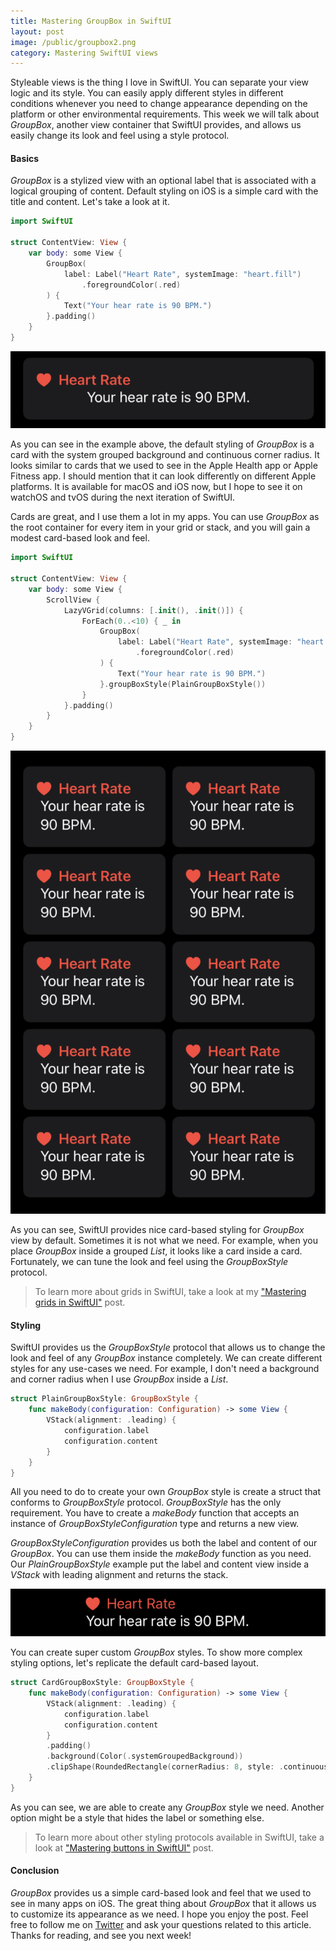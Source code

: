 ```yaml
---
title: Mastering GroupBox in SwiftUI
layout: post
image: /public/groupbox2.png
category: Mastering SwiftUI views
---
```


Styleable views is the thing I love in SwiftUI. You can separate your view logic and its style. You can easily apply different styles in different conditions whenever you need to change appearance depending on the platform or other environmental requirements. This week we will talk about *GroupBox*, another view container that SwiftUI provides, and allows us easily change its look and feel using a style protocol. 

#### Basics
*GroupBox* is a stylized view with an optional label that is associated with a logical grouping of content. Default styling on iOS is a simple card with the title and content. Let's take a look at it.

```swift
import SwiftUI

struct ContentView: View {
    var body: some View {
        GroupBox(
            label: Label("Heart Rate", systemImage: "heart.fill")
                .foregroundColor(.red)
        ) {
            Text("Your hear rate is 90 BPM.")
        }.padding()
    }
}
```

![group-box](/public/groupbox1.png)

As you can see in the example above, the default styling of *GroupBox* is a card with the system grouped background and continuous corner radius. It looks similar to cards that we used to see in the Apple Health app or Apple Fitness app. I should mention that it can look differently on different Apple platforms. It is available for macOS and iOS now, but I hope to see it on watchOS and tvOS during the next iteration of SwiftUI.

Cards are great, and I use them a lot in my apps. You can use *GroupBox* as the root container for every item in your grid or stack, and you will gain a modest card-based look and feel.

```swift
import SwiftUI

struct ContentView: View {
    var body: some View {
        ScrollView {
            LazyVGrid(columns: [.init(), .init()]) {
                ForEach(0..<10) { _ in
                    GroupBox(
                        label: Label("Heart Rate", systemImage: "heart.fill")
                            .foregroundColor(.red)
                    ) {
                        Text("Your hear rate is 90 BPM.")
                    }.groupBoxStyle(PlainGroupBoxStyle())
                }
            }.padding()
        }
    }
}
```

![group-box](/public/groupbox2.png)

As you can see, SwiftUI provides nice card-based styling for *GroupBox* view by default. Sometimes it is not what we need. For example, when you place *GroupBox* inside a grouped *List*, it looks like a card inside a card. Fortunately, we can tune the look and feel using the *GroupBoxStyle* protocol.

> To learn more about grids in SwiftUI, take a look at my ["Mastering grids in SwiftUI"](/2020/07/08/mastering-grids-in-swiftui/) post.

#### Styling
SwiftUI provides us the *GroupBoxStyle* protocol that allows us to change the look and feel of any *GroupBox* instance completely. We can create different styles for any use-cases we need. For example, I don't need a background and corner radius when I use *GroupBox* inside a *List*.

```swift
struct PlainGroupBoxStyle: GroupBoxStyle {
    func makeBody(configuration: Configuration) -> some View {
        VStack(alignment: .leading) {
            configuration.label
            configuration.content
        }
    }
}
```

All you need to do to create your own *GroupBox* style is create a struct that conforms to *GroupBoxStyle* protocol. *GroupBoxStyle* has the only requirement. You have to create a *makeBody* function that accepts an instance of *GroupBoxStyleConfiguration* type and returns a new view. 

*GroupBoxStyleConfiguration* provides us both the label and content of our *GroupBox*. You can use them inside the *makeBody* function as you need. Our *PlainGroupBoxStyle* example put the label and content view inside a *VStack* with leading alignment and returns the stack.

![group-box](/public/groupbox3.png)

You can create super custom *GroupBox* styles. To show more complex styling options, let's replicate the default card-based layout.

```swift
struct CardGroupBoxStyle: GroupBoxStyle {
    func makeBody(configuration: Configuration) -> some View {
        VStack(alignment: .leading) {
            configuration.label
            configuration.content
        }
        .padding()
        .background(Color(.systemGroupedBackground))
        .clipShape(RoundedRectangle(cornerRadius: 8, style: .continuous))
    }
}
```

As you can see, we are able to create any *GroupBox* style we need. Another option might be a style that hides the label or something else. 

> To learn more about other styling protocols available in SwiftUI, take a look at ["Mastering buttons in SwiftUI"](/2020/02/19/mastering-buttons-in-swiftui/) post.

#### Conclusion
*GroupBox* provides us a simple card-based look and feel that we used to see in many apps on iOS. The great thing about *GroupBox* that it allows us to customize its appearance as we need. I hope you enjoy the post. Feel free to follow me on [Twitter](https://twitter.com/mecid) and ask your questions related to this article. Thanks for reading, and see you next week!
